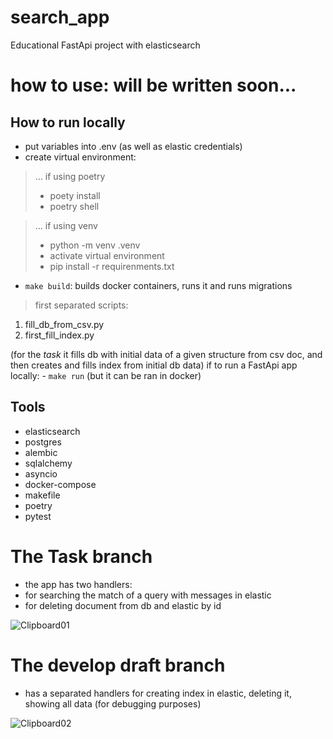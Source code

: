 # search_app
Educational FastApi project with elasticsearch

# how to use: will be written soon...


## How to run locally
- put variables into .env (as well as elastic credentials)
- create virtual environment:
>... if using poetry
> - poety install
> - poetry shell

>... if using venv
> - python -m venv .venv
> - activate virtual environment
> - pip install -r requirenments.txt

- `make build`: builds docker containers, runs it and runs migrations

> first separated scripts: 
1. fill_db_from_csv.py
2. first_fill_index.py

(for the *task* it fills db with 
initial data of a given structure from csv doc, and then creates and fills index from initial db data)
if to run a FastApi app locally: - `make run` (but it can be ran in docker)


## Tools
- elasticsearch
- postgres
- alembic
- sqlalchemy
- asyncio
- docker-compose
- makefile
- poetry
- pytest

# The Task branch
- the app has two handlers: 
- for searching the match of a query with messages in elastic
- for deleting document from db and elastic by id

![Clipboard01](https://user-images.githubusercontent.com/8655093/202918040-709cc06c-d10f-427c-84d2-2d180ae005f8.jpg)

# The develop draft branch
- has a separated handlers for creating index in elastic, deleting it, showing all data (for debugging purposes)


![Clipboard02](https://user-images.githubusercontent.com/8655093/202918161-97245239-44cc-4976-ae86-a3c70c0bf7af.jpg)

